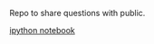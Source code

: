 Repo to share questions with public.

[ipython notebook](https://github.com/bpPrg/Share/blob/master/a.ipynb)
